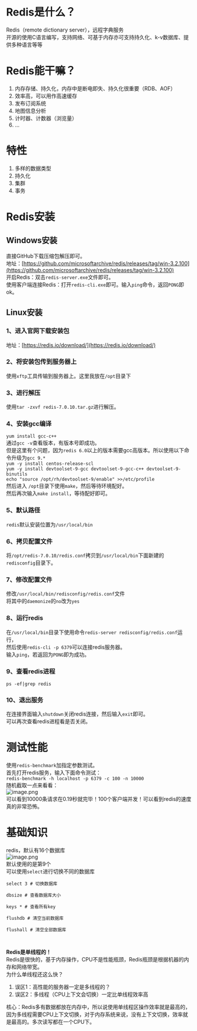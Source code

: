 <a name="bdU3F"></a>
# Redis是什么？
Redis（remote dictionary server），远程字典服务<br />开源的使用C语言编写，支持网络、可基于内存亦可支持持久化、k-v数据库、提供多种语言等等
<a name="XhK28"></a>
# Redis能干嘛？

1. 内存存储、持久化，内存中是断电即失、持久化很重要（RDB、AOF）
2. 效率高，可以用作高速缓存
3. 发布订阅系统
4. 地图信息分析
5. 计时器、计数器（浏览量）
6. ...
<a name="lDB6Q"></a>
# 特性

1. 多样的数据类型
2. 持久化
3. 集群
4. 事务
<a name="oDGhv"></a>
# Redis安装
<a name="N4aI2"></a>
## Windows安装
直接GitHub下载压缩包解压即可。<br />地址：[https://github.com/microsoftarchive/redis/releases/tag/win-3.2.100](https://github.com/microsoftarchive/redis/releases/tag/win-3.2.100)<br />开启Redis：双击`redis-server.exe`文件即可。<br />使用客户端连接Redis：打开`redis-cli.exe`即可。输入`ping`命令，返回`PONG`即ok。
<a name="M5IP7"></a>
## Linux安装
<a name="LP3Oz"></a>
### 1、进入官网下载安装包
地址：[https://redis.io/download/](https://redis.io/download/)
<a name="LeFRj"></a>
### 2、将安装包传到服务器上
使用`xftp`工具传输到服务器上。这里我放在`/opt`目录下
<a name="JGFTx"></a>
### 3、进行解压
使用`tar -zxvf redis-7.0.10.tar.gz`进行解压。
<a name="vbDVj"></a>
### 4、安装gcc编译
`yum install gcc-c++`<br />通过`gcc -v`查看版本，有版本号即成功。<br />但是这里有个问题，因为`redis 6.0`以上的版本需要gcc高版本。所以使用以下命令升级为`gcc 9.*`<br />`yum -y install centos-release-scl`<br />`yum -y install devtoolset-9-gcc devtoolset-9-gcc-c++ devtoolset-9-binutils`<br />`echo "source /opt/rh/devtoolset-9/enable" >>/etc/profile`<br />然后进入 `/opt`目录下使用`make`，然后等待环境配好。<br />然后再次输入`make install`，等待配好即可。
<a name="rUKdc"></a>
### 5、默认路径
`redis`默认安装位置为`/usr/local/bin`
<a name="cyDDt"></a>
### 6、拷贝配置文件
将`/opt/redis-7.0.10/redis.conf`拷贝到`/usr/local/bin`下面新建的`redisconfig`目录下。
<a name="a9Z8t"></a>
### 7、修改配置文件
修改`/usr/local/bin/redisconfig/redis.conf`文件<br />将其中的`daemonize`的`no`改为`yes`
<a name="m2jF9"></a>
### 8、运行redis
在`/usr/local/bin`目录下使用命令`redis-server redisconfig/redis.conf`运行，<br />然后使用`redis-cli -p 6379`可以连接redis服务器。<br />输入`ping`，若返回为`PONG`即为成功。
<a name="ez9Qm"></a>
### 9、查看redis进程
`ps -ef|grep redis`
<a name="hiFnn"></a>
### 10、退出服务
在连接界面输入`shutdown`关闭redis连接，然后输入`exit`即可。<br />可以再次查看redis进程看是否关闭。
<a name="Ykcff"></a>
# 测试性能
使用`redis-benchmark`加指定参数测试。<br />首先打开redis服务，输入下面命令测试：<br />`redis-benchmark -h localhost -p 6379 -c 100 -n 10000`<br />随机截取一点来看看：<br />![image.png](https://cdn.nlark.com/yuque/0/2023/png/35204765/1681036770515-5c576693-ef14-4dd6-ada5-6a5e2170d026.png#averageHue=%230d0a07&clientId=u9a29a9c1-a5ab-4&from=paste&height=259&id=u907f1a0d&name=image.png&originHeight=259&originWidth=583&originalType=binary&ratio=1&rotation=0&showTitle=false&size=22224&status=done&style=none&taskId=u6bc25a98-7e01-45e1-a25b-6a62022779a&title=&width=583)<br />可以看到10000条请求在0.19秒就完毕！100个客户端并发！可以看到redis的速度真的非常恐怖。
<a name="KOXAK"></a>
# 基础知识
redis，默认有16个数据库<br />![image.png](https://cdn.nlark.com/yuque/0/2023/png/35204765/1681112343086-f25fb47f-5b01-4da4-a118-bcbca7bdd6ab.png#averageHue=%23040403&clientId=u3186587e-503f-4&from=paste&height=79&id=u6880358e&name=image.png&originHeight=79&originWidth=532&originalType=binary&ratio=1&rotation=0&showTitle=false&size=7929&status=done&style=none&taskId=u1e458c7c-5347-4232-a41b-8241aca4d6c&title=&width=532)<br />默认使用的是第9个<br />可以使用`select`进行切换不同的数据库
```shell
select 3 # 切换数据库

dbsize # 查看数据库大小

keys * # 查看所有key

flushdb # 清空当前数据库

flushall # 清空全部数据库



```
**Redis是单线程的！**<br />Redis是很快的，基于内存操作，CPU不是性能瓶颈，Redis瓶颈是根据机器的内存和网络带宽。<br />为什么单线程还这么快？

1. 误区1：高性能的服务器一定是多线程的？
2. 误区2：多线程（CPU上下文会切换）一定比单线程效率高

核心：Redis多有数据都放在内存中，所以说使用单线程区操作效率就是最高的，因为多线程需要CPU上下文切换，对于内存系统来说，没有上下文切换，效率就是最高的。多次读写都在一个CPU下。
